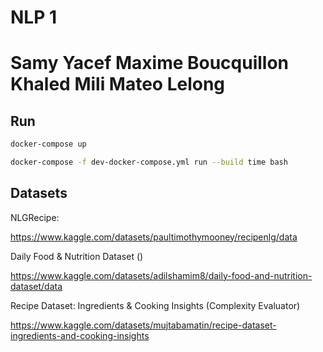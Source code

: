 # NLP 1
Samy Yacef
Maxime Boucquillon
Khaled Mili
Mateo Lelong
=======

## Run

```bash
docker-compose up
```

```bash
docker-compose -f dev-docker-compose.yml run --build time bash
```

## Datasets

NLGRecipe:

https://www.kaggle.com/datasets/paultimothymooney/recipenlg/data

Daily Food & Nutrition Dataset ()

https://www.kaggle.com/datasets/adilshamim8/daily-food-and-nutrition-dataset/data

Recipe Dataset: Ingredients & Cooking Insights (Complexity Evaluator)


https://www.kaggle.com/datasets/mujtabamatin/recipe-dataset-ingredients-and-cooking-insights
